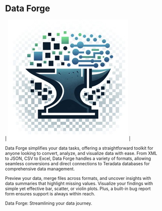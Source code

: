 # Data Forge

| ![Figure 1](logo.png) |

Data Forge simplifies your data tasks, offering a straightforward toolkit for anyone looking to convert, analyze, and visualize data with ease. From XML to JSON, CSV to Excel, Data Forge handles a variety of formats, allowing seamless conversions and direct connections to Teradata databases for comprehensive data management.

Preview your data, merge files across formats, and uncover insights with data summaries that highlight missing values. Visualize your findings with simple yet effective bar, scatter, or violin plots. Plus, a built-in bug report form ensures support is always within reach.

Data Forge: Streamlining your data journey.
